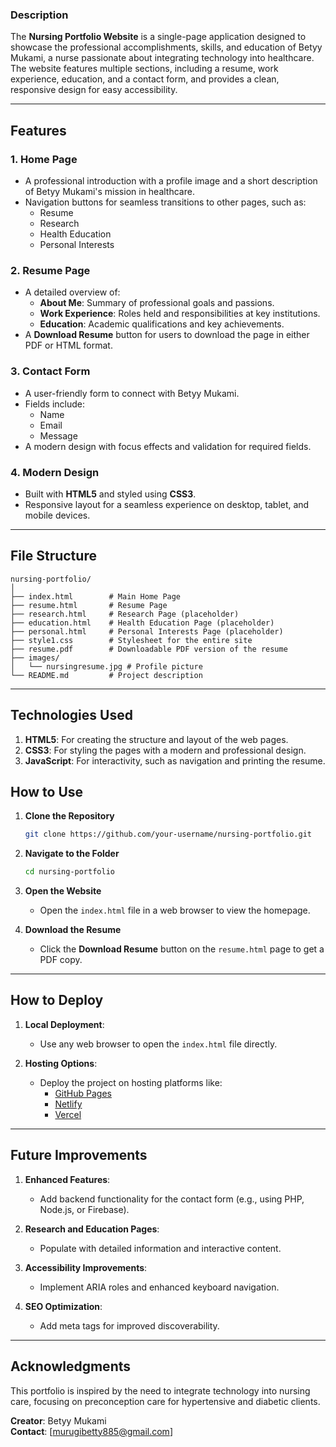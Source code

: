 ### Description
The **Nursing Portfolio Website** is a single-page application designed to showcase the professional accomplishments, skills, and education of Betyy Mukami, a nurse passionate about integrating technology into healthcare. The website features multiple sections, including a resume, work experience, education, and a contact form, and provides a clean, responsive design for easy accessibility.

---

## Features

### 1. **Home Page**
   - A professional introduction with a profile image and a short description of Betyy Mukami's mission in healthcare.
   - Navigation buttons for seamless transitions to other pages, such as:
     - Resume
     - Research
     - Health Education
     - Personal Interests

### 2. **Resume Page**
   - A detailed overview of:
     - **About Me**: Summary of professional goals and passions.
     - **Work Experience**: Roles held and responsibilities at key institutions.
     - **Education**: Academic qualifications and key achievements.
   - A **Download Resume** button for users to download the page in either PDF or HTML format.

### 3. **Contact Form**
   - A user-friendly form to connect with Betyy Mukami.
   - Fields include:
     - Name
     - Email
     - Message
   - A modern design with focus effects and validation for required fields.

### 4. **Modern Design**
   - Built with **HTML5** and styled using **CSS3**.
   - Responsive layout for a seamless experience on desktop, tablet, and mobile devices.

---

## File Structure

```
nursing-portfolio/
│
├── index.html        # Main Home Page
├── resume.html       # Resume Page
├── research.html     # Research Page (placeholder)
├── education.html    # Health Education Page (placeholder)
├── personal.html     # Personal Interests Page (placeholder)
├── style1.css        # Stylesheet for the entire site
├── resume.pdf        # Downloadable PDF version of the resume
├── images/
│   └── nursingresume.jpg # Profile picture
└── README.md         # Project description
```

---

## Technologies Used

1. **HTML5**: For creating the structure and layout of the web pages.
2. **CSS3**: For styling the pages with a modern and professional design.
3. **JavaScript**: For interactivity, such as navigation and printing the resume.
## How to Use

1. **Clone the Repository**
   ```bash
   git clone https://github.com/your-username/nursing-portfolio.git
   ```
2. **Navigate to the Folder**
   ```bash
   cd nursing-portfolio
   ```
3. **Open the Website**
   - Open the `index.html` file in a web browser to view the homepage.

4. **Download the Resume**
   - Click the **Download Resume** button on the `resume.html` page to get a PDF copy.

---

## How to Deploy

1. **Local Deployment**:
   - Use any web browser to open the `index.html` file directly.

2. **Hosting Options**:
   - Deploy the project on hosting platforms like:
     - [GitHub Pages](https://pages.github.com/)
     - [Netlify](https://www.netlify.com/)
     - [Vercel](https://vercel.com/)

---

## Future Improvements

1. **Enhanced Features**:
   - Add backend functionality for the contact form (e.g., using PHP, Node.js, or Firebase).

2. **Research and Education Pages**:
   - Populate with detailed information and interactive content.

3. **Accessibility Improvements**:
   - Implement ARIA roles and enhanced keyboard navigation.

4. **SEO Optimization**:
   - Add meta tags for improved discoverability.

---

## Acknowledgments

This portfolio is inspired by the need to integrate technology into nursing care, focusing on preconception care for hypertensive and diabetic clients.

**Creator**: Betyy Mukami  
**Contact**: [murugibetty885@gmail.com]  
